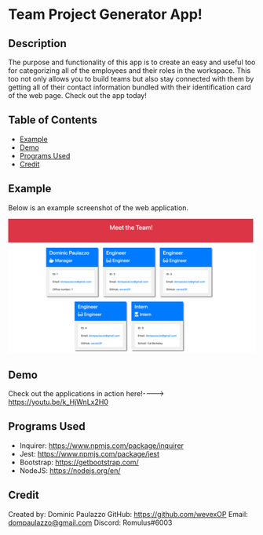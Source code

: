 # Team Project Generator App!

## Description

The purpose and functionality of this app is to create an easy and useful too for categorizing all of the employees and their roles in the workspace. This too not only allows you to build teams but also stay connected with them by getting all of their contact information bundled with their identification card of the web page. Check out the app today!

## Table of Contents

- [Example](#example)
- [Demo](#demo)
- [Programs Used](#programs-used)
- [Credit](#credit)



## Example
Below is an example screenshot of the web application.

![Team Project Generator App](./assets/teamgenappscnsht.png)

## Demo

Check out the applications in action here!----> https://youtu.be/k_HjWnLx2H0

## Programs Used

- Inquirer: https://www.npmjs.com/package/inquirer
- Jest: https://www.npmjs.com/package/jest
- Bootstrap: https://getbootstrap.com/
- NodeJS: https://nodejs.org/en/

## Credit

Created by: Dominic Paulazzo
GitHub: https://github.com/wevexOP
Email: dompaulazzo@gmail.com
Discord: Romulus#6003

    

